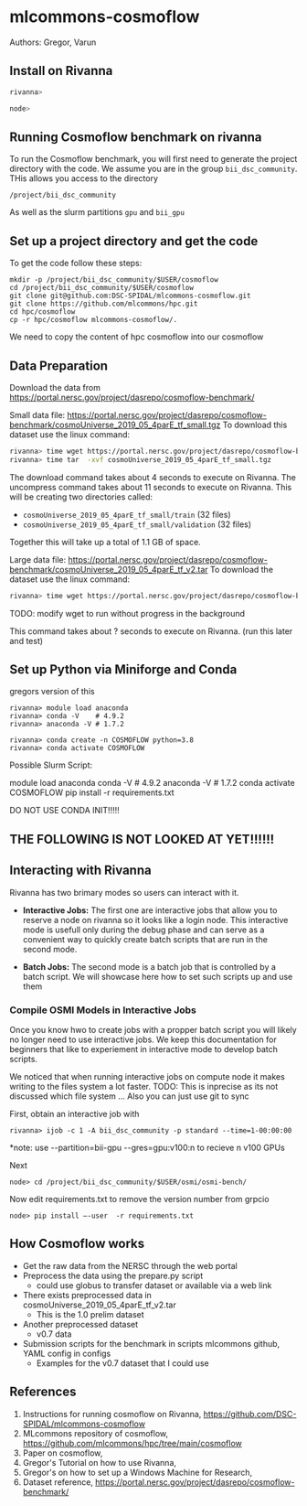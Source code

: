 # mlcommons-cosmoflow

Authors:
Gregor, Varun


## Install on Rivanna

```bash
rivanna>
```

```bash
node>
```


## Running Cosmoflow benchmark on rivanna

To run the Cosmoflow benchmark, you will first need to generate the project directory with the code. We assume you are in the group `bii_dsc_community`. THis allows you access to the directory 

```/project/bii_dsc_community```

As well as the slurm partitions `gpu` and `bii_gpu`

## Set up a project directory and get the code

To get the code follow these steps:

```
mkdir -p /project/bii_dsc_community/$USER/cosmoflow
cd /project/bii_dsc_community/$USER/cosmoflow
git clone git@github.com:DSC-SPIDAL/mlcommons-cosmoflow.git  
git clone https://github.com/mlcommons/hpc.git
cd hpc/cosmoflow
cp -r hpc/cosmoflow mlcommons-cosmoflow/.
```

We need to copy the content of hpc cosmoflow into our cosmoflow


## Data Preparation

Download the data from <https://portal.nersc.gov/project/dasrepo/cosmoflow-benchmark/>

Small data file: <https://portal.nersc.gov/project/dasrepo/cosmoflow-benchmark/cosmoUniverse_2019_05_4parE_tf_small.tgz>
To download this dataset use the linux command: 

```bash
rivanna> time wget https://portal.nersc.gov/project/dasrepo/cosmoflow-benchmark/cosmoUniverse_2019_05_4parE_tf_small.tgz
rivanna> time tar  -xvf cosmoUniverse_2019_05_4parE_tf_small.tgz
```

The download command takes about 4 seconds to execute on Rivanna.
The uncompress command takes about 11 seconds to execute on Rivanna.
This will be creating two directories called:

* `cosmoUniverse_2019_05_4parE_tf_small/train` (32 files)
* `cosmoUniverse_2019_05_4parE_tf_small/validation` (32 files)

Together this will take up a total of 1.1 GB of space.

Large data file: <https://portal.nersc.gov/project/dasrepo/cosmoflow-benchmark/cosmoUniverse_2019_05_4parE_tf_v2.tar>
To download the dataset use the linux command:

```bash
rivanna> time wget https://portal.nersc.gov/project/dasrepo/cosmoflow-benchmark/cosmoUniverse_2019_05_4parE_tf_v2.tar & 
```

TODO: modify wget to run without progress in the background

This command takes about ? seconds to execute on Rivanna. (run this later and test)

## Set up Python via Miniforge and Conda



gregors version of this

```
rivanna> module load anaconda
rivanna> conda -V    # 4.9.2
rivanna> anaconda -V # 1.7.2
```

```
rivanna> conda create -n COSMOFLOW python=3.8
rivanna> conda activate COSMOFLOW
```

Possible Slurm Script:

module load anaconda
conda -V    # 4.9.2
anaconda -V # 1.7.2
conda activate COSMOFLOW
pip install -r requirements.txt

DO NOT USE CONDA INIT!!!!!


## THE FOLLOWING IS NOT LOOKED AT YET!!!!!!


## Interacting with Rivanna

Rivanna has two brimary modes so users can interact with it. 

* **Interactive Jobs:** The first one are interactive jobs that allow you to 
  reserve a node on rivanna so it looks like a login node. This interactive mode is
  usefull only during the debug phase and can serve as a convenient way to quickly create 
  batch scripts that are run in the second mode.

*  **Batch Jobs:** The second mode is a batch job that is controlled by a batch script. 
   We will showcase here how to set such scripts up and use them 



### Compile OSMI Models in Interactive Jobs

Once you know hwo to create jobs with a propper batch script you will likely no longer need to use interactive jobs. We keep this documentation for beginners that like to experiement in interactive mode to develop batch scripts.

We noticed that when running interactive jobs on compute node it makes writing to the files system a lot faster.
TODO: This is inprecise as its not discussed which file system ... Also you can just use git to sync

First, obtain an interactive job with 

```
rivanna> ijob -c 1 -A bii_dsc_community -p standard --time=1-00:00:00
```

*note: use --partition=bii-gpu --gres=gpu:v100:n to recieve n v100 GPUs

Next

```
node> cd /project/bii_dsc_community/$USER/osmi/osmi-bench/
```

Now edit requirements.txt to remove the version number from grpcio

```
node> pip install –-user  -r requirements.txt 
```


## How Cosmoflow works

- Get the raw data from the NERSC through the web portal
- Preprocess the data using the prepare.py script
	- could use globus to transfer dataset or available via a web link
- There exists preprocessed data in cosmoUniverse_2019_05_4parE_tf_v2.tar
	- This is the 1.0 prelim dataset
- Another preprocessed dataset
	- v0.7 data
- Submission scripts for the benchmark in scripts mlcommons github, YAML config in configs
	- Examples for the v0.7 dataset that I could use

## References


1. Instructions for running cosmoflow on Rivanna, <https://github.com/DSC-SPIDAL/mlcommons-cosmoflow>
2. MLcommons repository of cosmoflow, <https://github.com/mlcommons/hpc/tree/main/cosmoflow>
3. Paper on cosmoflow, <TBD>
4. Gregor's Tutorial on how to use Rivanna, <get>
5. Gregor's on how to set up a Windows Machine for Research, <get>
6. Dataset reference, <https://portal.nersc.gov/project/dasrepo/cosmoflow-benchmark/>
